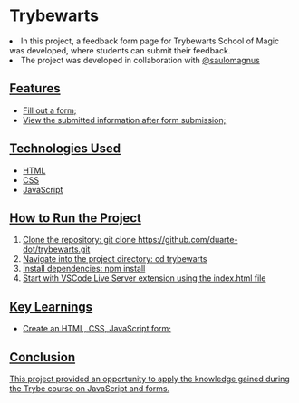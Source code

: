 # Trybewarts

<li>In this project, a feedback form page for Trybewarts School of Magic was developed, where students can submit their feedback.</li>
<li>The project was developed in collaboration with <a target="_blank" href="https://github.com/saulomagnus">@saulomagnus</li>

## Features

<ul>
  <li>Fill out a form;</li>
  <li>View the submitted information after form submission;</li>
</ul>

## Technologies Used

<ul>
  <li>HTML</li>
  <li>CSS</li>
  <li>JavaScript</li>
</ul>

## How to Run the Project

<ol>
  <li>Clone the repository: git clone https://github.com/duarte-dot/trybewarts.git</li>
  <li>Navigate into the project directory: cd trybewarts</li>
  <li>Install dependencies: npm install</li>
  <li>Start with VSCode Live Server extension using the index.html file</li>
</ol>

## Key Learnings

<ul>
  <li>Create an HTML, CSS, JavaScript form;</li>
</ul>

## Conclusion

This project provided an opportunity to apply the knowledge gained during the Trybe course on JavaScript and forms.
